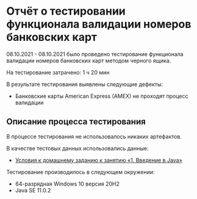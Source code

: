 # Отчёт о тестировании функционала валидации номеров банковских карт

08.10.2021 - 08.10.2021 было проведено тестирование функционала валидации номеров банковских карт методом черного ящика.

На тестирование затрачено: 1 ч 20 мин

В результате тестирования выявлены следующие дефекты:
- Банковские карты American Express (AMEX) не проходят процесс валидации

## Описание процесса тестирования

В процессе тестирования не использовалось никаких артефактов.

В качестве тестовых данных использовались данные: 
* [Условия к домашнему заданию к занятию «1. Введение в Java»](https://github.com/netology-code/javaqa-homeworks/blob/master/intro/MERGED.md)

Тестирование производилось в следующем окружении:
* 64-разрядная Windows 10 версия 20H2
* Java SE 11.0.2
